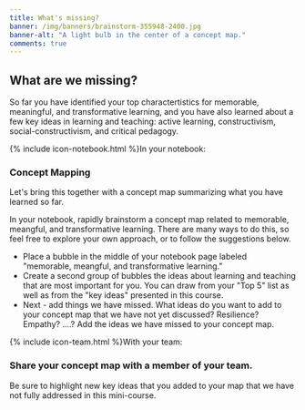 ```yaml
---
title: What's missing?
banner: /img/banners/brainstorm-355948-2400.jpg
banner-alt: "A light bulb in the center of a concept map."
comments: true
---
```

## What are we missing?
<!-- todo: consider - topic mapping activity - questions - some integrative activity that brings together top 5 with key ideas and asks - what is missing? -->

So far you have identified your top charactertistics for memorable, meaningful, and transformative learning, and you have also learned about a few key ideas in learning and teaching: active learning, constructivism, social-constructivism, and critical pedagogy.

<div class="card my-5 shadow-sm">
  <div class="card-header">
    <span>{% include icon-notebook.html %}In your notebook:</span>
  </div>
  <div class="card-body">
    <h3 class="card-title">Concept Mapping</h3>
    <p class="card-text">Let's bring this together with a concept map summarizing what you have learned so far.</p>
    <p>In your notebook, rapidly brainstorm a concept map related to memorable, meangful, and transformative learning. There are many ways to do this, so feel free to explore your own approach, or to follow the suggestions below.</p>
    <ul>
        <li>Place a bubble in the middle of your notebook page labeled "memorable, meangful, and transformative learning."</li>
        <li>Create a second group of bubbles the ideas about learning and teaching that are most important for you. You can draw from your "Top 5" list as well as from the "key ideas" presented in this course.</li>
        <li>Next - add things we have missed. What ideas do you want to add to your concept map that we have not yet discussed? Resilience? Empathy? ....? Add the ideas we have missed to your concept map.</li>
    </ul>
  </div>
</div>

<!-- todo:: The final product might look something like this: {% include placeholder.html %} -->

<div class="card my-5 shadow-sm">
  <div class="card-header">
    <span>{% include icon-team.html %}With your team:</span>
  </div>
  <div class="card-body">
    <h3 class="card-title">Share your concept map with a member of your team.</h3>
    <p class="card-text">Be sure to highlight new key ideas that you added to your map that we have not fully addressed in this mini-course.</p>
    <!--
    <ul>
        <li>An optional list of steps</li>
        <li>or questions</li>
        <li>to work on.</li>
    </ul>
    <div class="card-footer">
        <h4>Tips</h4>
        <ul>
            <li>An optional list</li>
            <li>of helpful tips</li>
        </ul>
    </div>
    -->
  </div>
</div>